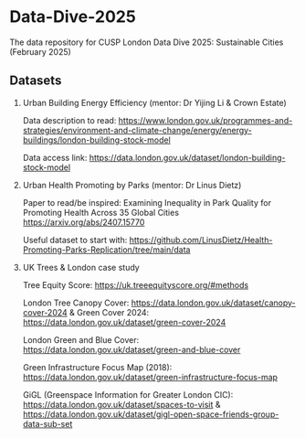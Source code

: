# Data-Dive-2025
The data repository for CUSP London Data Dive 2025: Sustainable Cities (February 2025)


## Datasets
1. Urban Building Energy Efficiency (mentor: Dr Yijing Li & Crown Estate)
   
   Data description to read: https://www.london.gov.uk/programmes-and-strategies/environment-and-climate-change/energy/energy-buildings/london-building-stock-model
   
   Data access link: https://data.london.gov.uk/dataset/london-building-stock-model

2. Urban Health Promoting by Parks (mentor: Dr Linus Dietz)

   Paper to read/be inspired: Examining Inequality in Park Quality for Promoting Health Across 35 Global Cities  https://arxiv.org/abs/2407.15770

   Useful dataset to start with: https://github.com/LinusDietz/Health-Promoting-Parks-Replication/tree/main/data

3. UK Trees & London case study

   Tree Equity Score: https://uk.treeequityscore.org/#methods

   London Tree Canopy Cover: https://data.london.gov.uk/dataset/canopy-cover-2024 & Green Cover 2024: https://data.london.gov.uk/dataset/green-cover-2024

   London Green and Blue Cover: https://data.london.gov.uk/dataset/green-and-blue-cover

   Green Infrastructure Focus Map (2018): https://data.london.gov.uk/dataset/green-infrastructure-focus-map

   GiGL (Greenspace Information for Greater London CIC): https://data.london.gov.uk/dataset/spaces-to-visit & https://data.london.gov.uk/dataset/gigl-open-space-friends-group-data-sub-set

   
